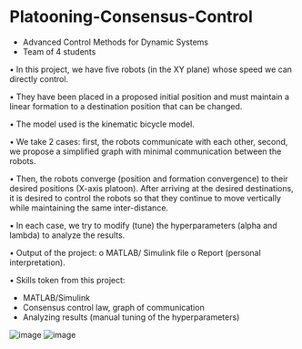 # Platooning-Consensus-Control

- Advanced Control Methods for Dynamic Systems 
- Team of 4 students

•	In this project, we have five robots (in the XY plane) whose speed we can directly control.

•	They have been placed in a proposed initial position and must maintain a linear formation to a destination position that can be changed.

•	The model used is the kinematic bicycle model.

•	We take 2 cases: first, the robots communicate with each other, second, we propose a simplified graph with minimal communication between the robots.

•	Then, the robots converge (position and formation convergence) to their desired positions (X-axis platoon). After arriving at the desired destinations, it is desired to control the robots so that they continue to move vertically while maintaining the same inter-distance.

•	In each case, we try to modify (tune) the hyperparameters (alpha and lambda) to analyze the results.

•	Output of the project: 
  o	MATLAB/ Simulink file
  o	Report (personal interpretation).

•	Skills token from this project:
  -	MATLAB/Simulink
  -	Consensus control law, graph of communication
  -	Analyzing results (manual tuning of the hyperparameters) 


![image](https://user-images.githubusercontent.com/85926752/164972786-cbb1c2f3-b2b8-4c9c-a39d-35a5000128e1.png) ![image](https://user-images.githubusercontent.com/85926752/164972787-61233452-92cb-4af7-927b-babc8e68b646.png)

